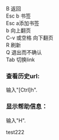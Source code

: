 B 返回  
Esc b 书签  
Esc a添加书签  
b 向上翻页  
C-v 或空格 向下翻页  
R 刷新  
Q 退出而不确认  
Tab 切换link

### 查看历史url: 
输入"[Ctrl]h". 

### 显示帮助信息： 
输入"H".

test222